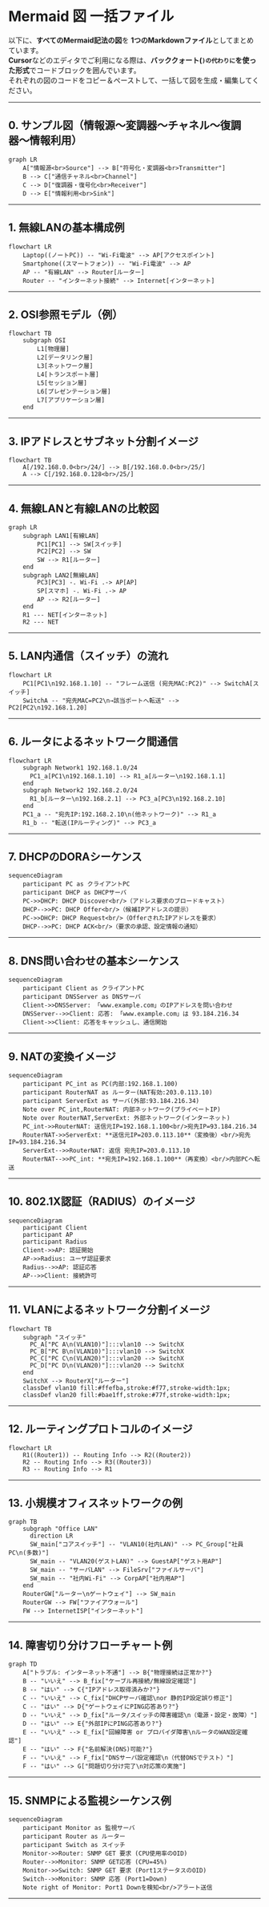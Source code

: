 # Mermaid 図 一括ファイル

以下に、**すべてのMermaid記法の図**を **1つのMarkdownファイル**としてまとめています。  
**Cursor**などのエディタでご利用になる際は、**バッククォート(```)の代わりに```を使った形式**でコードブロックを囲んでいます。  
それぞれの図のコードをコピー＆ペーストして、一括して図を生成・編集してください。

---

## 0. サンプル図（情報源〜変調器〜チャネル〜復調器〜情報利用）

```mermaid
graph LR
    A["情報源<br>Source"] --> B["符号化・変調器<br>Transmitter"]
    B --> C["通信チャネル<br>Channel"]
    C --> D["復調器・復号化<br>Receiver"]
    D --> E["情報利用<br>Sink"]
```

---

## 1. 無線LANの基本構成例

```mermaid
flowchart LR
    Laptop((ノートPC)) -- "Wi-Fi電波" --> AP[アクセスポイント]
    Smartphone((スマートフォン)) -- "Wi-Fi電波" --> AP
    AP -- "有線LAN" --> Router[ルーター]
    Router -- "インターネット接続" --> Internet[インターネット]
```

---

## 2. OSI参照モデル（例）

```mermaid
flowchart TB
    subgraph OSI
        L1[物理層] 
        L2[データリンク層]
        L3[ネットワーク層]
        L4[トランスポート層]
        L5[セッション層]
        L6[プレゼンテーション層]
        L7[アプリケーション層]
    end
```

---

## 3. IPアドレスとサブネット分割イメージ

```mermaid
flowchart TB
    A[/192.168.0.0<br>/24/] --> B[/192.168.0.0<br>/25/]
    A --> C[/192.168.0.128<br>/25/]
```

---

## 4. 無線LANと有線LANの比較図

```mermaid
graph LR
    subgraph LAN1[有線LAN]
        PC1[PC1] --> SW[スイッチ]
        PC2[PC2] --> SW
        SW --> R1[ルーター]
    end
    subgraph LAN2[無線LAN]
        PC3[PC3] -. Wi-Fi .-> AP[AP]
        SP[スマホ] -. Wi-Fi .-> AP
        AP --> R2[ルーター]
    end
    R1 --- NET[インターネット]
    R2 --- NET
```

---

## 5. LAN内通信（スイッチ）の流れ

```mermaid
flowchart LR
    PC1[PC1\n192.168.1.10] -- "フレーム送信 (宛先MAC:PC2)" --> SwitchA[スイッチ]
    SwitchA -- "宛先MAC=PC2\n→該当ポートへ転送" --> PC2[PC2\n192.168.1.20]
```

---

## 6. ルータによるネットワーク間通信

```mermaid
flowchart LR
    subgraph Network1 192.168.1.0/24
      PC1_a[PC1\n192.168.1.10] --> R1_a[ルーター\n192.168.1.1]
    end
    subgraph Network2 192.168.2.0/24
      R1_b[ルーター\n192.168.2.1] --> PC3_a[PC3\n192.168.2.10]
    end
    PC1_a -- "宛先IP:192.168.2.10\n(他ネットワーク)" --> R1_a
    R1_b -- "転送(IPルーティング)" --> PC3_a
```

---

## 7. DHCPのDORAシーケンス

```mermaid
sequenceDiagram
    participant PC as クライアントPC
    participant DHCP as DHCPサーバ
    PC->>DHCP: DHCP Discover<br/>（アドレス要求のブロードキャスト）
    DHCP-->>PC: DHCP Offer<br/>（候補IPアドレスの提示）
    PC->>DHCP: DHCP Request<br/>（OfferされたIPアドレスを要求）
    DHCP-->>PC: DHCP ACK<br/>（要求の承認、設定情報の通知）
```

---

## 8. DNS問い合わせの基本シーケンス

```mermaid
sequenceDiagram
    participant Client as クライアントPC
    participant DNSServer as DNSサーバ
    Client->>DNSServer: 「www.example.com」のIPアドレスを問い合わせ
    DNSServer-->>Client: 応答: 「www.example.com」は 93.184.216.34
    Client->>Client: 応答をキャッシュし、通信開始
```

---

## 9. NATの変換イメージ

```mermaid
sequenceDiagram
    participant PC_int as PC(内部:192.168.1.100)
    participant RouterNAT as ルーター(NAT有効:203.0.113.10)
    participant ServerExt as サーバ(外部:93.184.216.34)
    Note over PC_int,RouterNAT: 内部ネットワーク(プライベートIP)
    Note over RouterNAT,ServerExt: 外部ネットワーク(インターネット)
    PC_int->>RouterNAT: 送信元IP=192.168.1.100<br/>宛先IP=93.184.216.34
    RouterNAT->>ServerExt: **送信元IP=203.0.113.10**（変換後）<br/>宛先IP=93.184.216.34
    ServerExt-->>RouterNAT: 返信 宛先IP=203.0.113.10
    RouterNAT-->>PC_int: **宛先IP=192.168.1.100**（再変換）<br/>内部PCへ転送
```

---

## 10. 802.1X認証（RADIUS）のイメージ

```mermaid
sequenceDiagram
    participant Client
    participant AP
    participant Radius
    Client->>AP: 認証開始
    AP->>Radius: ユーザ認証要求
    Radius-->>AP: 認証応答
    AP-->>Client: 接続許可
```

---

## 11. VLANによるネットワーク分割イメージ

```mermaid
flowchart TB
    subgraph "スイッチ"
      PC_A["PC A\n(VLAN10)"]:::vlan10 --> SwitchX
      PC_B["PC B\n(VLAN10)"]:::vlan10 --> SwitchX
      PC_C["PC C\n(VLAN20)"]:::vlan20 --> SwitchX
      PC_D["PC D\n(VLAN20)"]:::vlan20 --> SwitchX
    end
    SwitchX --> RouterX["ルーター"]
    classDef vlan10 fill:#ffefba,stroke:#f77,stroke-width:1px;
    classDef vlan20 fill:#bae1ff,stroke:#77f,stroke-width:1px;
```

---

## 12. ルーティングプロトコルのイメージ

```mermaid
flowchart LR
    R1((Router1)) -- Routing Info --> R2((Router2))
    R2 -- Routing Info --> R3((Router3))
    R3 -- Routing Info --> R1
```

---

## 13. 小規模オフィスネットワークの例

```mermaid
graph TB
    subgraph "Office LAN"
      direction LR
      SW_main["コアスイッチ"] -- "VLAN10(社内LAN)" --> PC_Group["社員PC\n(多数)"]
      SW_main -- "VLAN20(ゲストLAN)" --> GuestAP["ゲスト用AP"]
      SW_main -- "サーバLAN" --> FileSrv["ファイルサーバ"]
      SW_main -- "社内Wi-Fi" --> CorpAP["社内用AP"]
    end
    RouterGW["ルーター\nゲートウェイ"] --> SW_main
    RouterGW --> FW["ファイアウォール"]
    FW --> InternetISP["インターネット"]
```

---

## 14. 障害切り分けフローチャート例

```mermaid
graph TD
    A["トラブル: インターネット不通"] --> B{"物理接続は正常か?"}
    B -- "いいえ" --> B_fix["ケーブル再接続/無線設定確認"]
    B -- "はい" --> C{"IPアドレス取得済みか?"}
    C -- "いいえ" --> C_fix["DHCPサーバ確認\nor 静的IP設定誤り修正"]
    C -- "はい" --> D{"ゲートウェイにPING応答あり?"}
    D -- "いいえ" --> D_fix["ルータ/スイッチの障害確認\n（電源・設定・故障）"]
    D -- "はい" --> E{"外部IPにPING応答あり?"}
    E -- "いいえ" --> E_fix["回線障害 or プロバイダ障害\nルータのWAN設定確認"]
    E -- "はい" --> F{"名前解決(DNS)可能?"}
    F -- "いいえ" --> F_fix["DNSサーバ設定確認\n（代替DNSでテスト）"]
    F -- "はい" --> G["問題切り分け完了\n対応策の実施"]
```
---

## 15. SNMPによる監視シーケンス例

```mermaid
sequenceDiagram
    participant Monitor as 監視サーバ
    participant Router as ルーター
    participant Switch as スイッチ
    Monitor->>Router: SNMP GET 要求 (CPU使用率のOID)
    Router-->>Monitor: SNMP GET応答 (CPU=45%)
    Monitor->>Switch: SNMP GET 要求 (Port1ステータスのOID)
    Switch-->>Monitor: SNMP 応答 (Port1=Down)
    Note right of Monitor: Port1 Downを検知<br/>アラート送信
```

---



